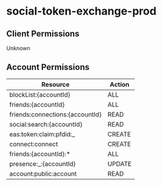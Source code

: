 # social-token-exchange-prod


## Client Permissions
Unknown

## Account Permissions
| Resource | Action |
| - | - |
| blockList:{accountId} | ALL |
| friends:{accountId} | ALL |
| friends:connections:{accountId} | READ |
| social:search:{accountId} | READ |
| eas:token:claim:pfdid:_ | CREATE |
| connect:connect | CREATE |
| friends:{accountId}:* | ALL |
| presence:_:{accountId} | UPDATE |
| account:public:account | READ |

